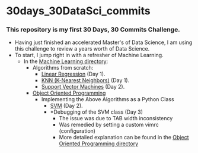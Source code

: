 # 30days_30DataSci_commits
### This repository is my first 30 Days, 30 Commits Challenge. 
- Having just finished an accelerated Master's of Data Science, I am using this challenge to review a years worth of Data Science.
- To start, I jump right in with a refresher of Machine Learning. 
	+ In the [Machine Learning directory](machine_learning/): 
		+ Algorithms from scratch: 
			+ [Linear Regression](machine_learning/lin_reg/) (Day 1).
			+ [KNN (K-Nearest Neighbors)](machine_learning/knn/) (Day 1).
			+ [Support Vector Machines](machine_learning/svm/) (Day 2).
		+ [Object Oriented Programming](machine_learning/oop/)
			+ Implementing the Above Algorithms as a Python Class
				+ [SVM](machine_learning/oop/svm.py) (Day 2).
                + *Debugging of the SVM class (Day 3)
                    + The issue was due to TAB width inconsistency 
                    + Was remedied by setting a custom vimrc (configuration)
                    + More detailed explanation can be found in the [Object Oriented Programming directory](machine_learning/oop/)

